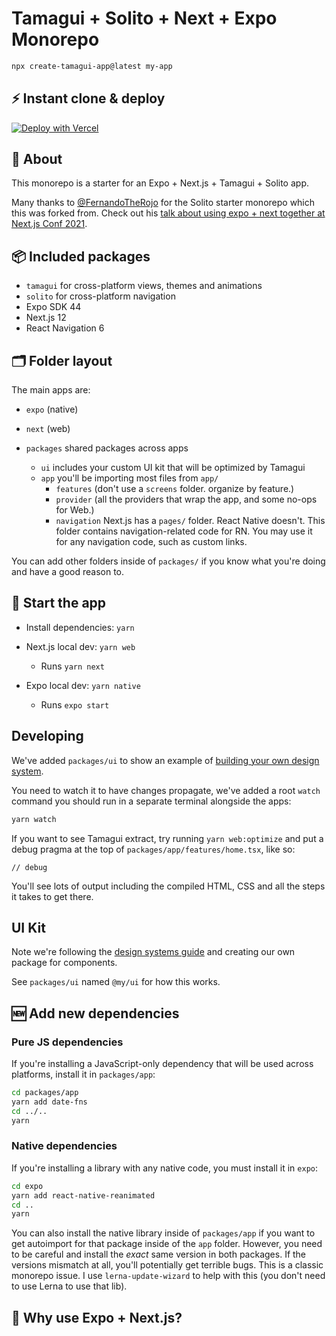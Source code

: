 # Tamagui + Solito + Next + Expo Monorepo

```sh
npx create-tamagui-app@latest my-app
```

## ⚡️ Instant clone & deploy

[![Deploy with Vercel](https://vercel.com/button)](https://vercel.com/new/clone?repository-url=https%3A%2F%2Fgithub.com%2Ftamagui%2Fstarters&env=ENABLE_ROOT_PATH_BUILD_CACHE&root-directory=apps/next&envDescription=Set%20this%20environment%20variable%20to%201%20for%20Turborepo%20to%20cache%20your%20node_modules.&envLink=https%3A%2F%2Ftwitter.com%2Fjaredpalmer%2Fstatus%2F1488954563533189124&project-name=tamagui-app&repo-name=tamagui-app&demo-title=Tamagui%20App%20%E2%9A%A1%EF%B8%8F&demo-description=Tamagui%20React%20Native%20%2B%20Next.js%20starter&demo-url=https%3A%2F%2Ftamagui.dev%2Fstarter&demo-image=https%3A%2F%2Ftamagui.dev%2Fimg%2Fog.png)

## 🔦 About

This monorepo is a starter for an Expo + Next.js + Tamagui + Solito app.

Many thanks to  [@FernandoTheRojo](https://twitter.com/fernandotherojo) for the Solito starter monorepo which this was forked from. Check out his [talk about using expo + next together at Next.js Conf 2021](https://www.youtube.com/watch?v=0lnbdRweJtA).

## 📦 Included packages

- `tamagui` for cross-platform views, themes and animations
- `solito` for cross-platform navigation
- Expo SDK 44
- Next.js 12
- React Navigation 6

## 🗂 Folder layout

The main apps are:

- `expo` (native)
- `next` (web)

- `packages` shared packages across apps
  - `ui` includes your custom UI kit that will be optimized by Tamagui
  - `app` you'll be importing most files from `app/`
    - `features` (don't use a `screens` folder. organize by feature.)
    - `provider` (all the providers that wrap the app, and some no-ops for Web.)
    - `navigation` Next.js has a `pages/` folder. React Native doesn't. This folder contains navigation-related code for RN. You may use it for any navigation code, such as custom links.

You can add other folders inside of `packages/` if you know what you're doing and have a good reason to.

## 🏁 Start the app

- Install dependencies: `yarn`

- Next.js local dev: `yarn web`
  - Runs `yarn next`
- Expo local dev: `yarn native`
  - Runs `expo start`

## Developing

We've added `packages/ui` to show an example of [building your own design system](https://tamagui.dev/docs/guides/design-systems).

You need to watch it to have changes propagate, we've added a root `watch` command you should run in a separate terminal alongside the apps:

```bash
yarn watch
```

If you want to see Tamagui extract, try running `yarn web:optimize` and put a debug pragma at the top of `packages/app/features/home.tsx`, like so:

```tsx
// debug
```

You'll see lots of output including the compiled HTML, CSS and all the steps it takes to get there.

## UI Kit

Note we're following the [design systems guide](https://tamagui.dev/docs/guides/design-systems) and creating our own package for components.

See `packages/ui` named `@my/ui` for how this works.

## 🆕 Add new dependencies

### Pure JS dependencies

If you're installing a JavaScript-only dependency that will be used across platforms, install it in `packages/app`:

```sh
cd packages/app
yarn add date-fns
cd ../..
yarn
```

### Native dependencies

If you're installing a library with any native code, you must install it in `expo`:

```sh
cd expo
yarn add react-native-reanimated
cd ..
yarn
```

You can also install the native library inside of `packages/app` if you want to get autoimport for that package inside of the `app` folder. However, you need to be careful and install the _exact_ same version in both packages. If the versions mismatch at all, you'll potentially get terrible bugs. This is a classic monorepo issue. I use `lerna-update-wizard` to help with this (you don't need to use Lerna to use that lib).

## 🧐 Why use Expo + Next.js?
